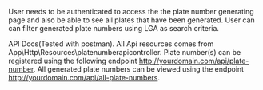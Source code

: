 User needs to be authenticated to access the the plate number generating page and also be able to see all plates that have been generated.
User can can filter generated plate numbers using LGA as search criteria.

API Docs(Tested with postman).
All Api resources comes from App\Http\Resources\platenumberapicontroller.
Plate number(s) can be registered using the following endpoint http://yourdomain.com/api/plate-number.
All generated plate numbers can be viewed using the endpoint http://yourdomain.com/api/all-plate-numbers.
